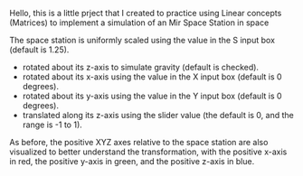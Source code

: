 Hello, this is a little prject that I created to practice using Linear concepts (Matrices) to implement a simulation of an Mir Space Station in space

The space station is uniformly scaled using the value in the S input box (default is 1.25).
- rotated about its z-axis to simulate gravity (default is checked).
- rotated about its x-axis using the value in the X input box (default is 0 degrees).
- rotated about its y-axis using the value in the Y input box (default is 0 degrees).
- translated along its z-axis using the slider value (the default is 0, and the range is -1 to 1).


As before, the positive XYZ axes relative to the space station are also visualized to better understand the transformation, with the positive x-axis in red, the positive y-axis in green, and the positive z-axis in blue.